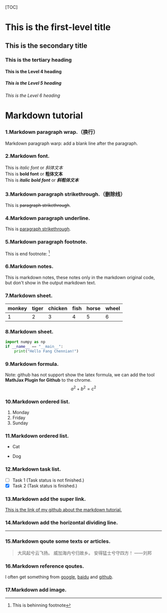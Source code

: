 [TOC]

# This is the first-level title

## This is the secondary title
### This is the tertiary heading
#### This is the Level 4 heading
##### This is the Level 5 heading
###### This is the Level 6 heading 

# Markdown tutorial

### 1.Markdown paragraph wrap.（换行）  
Markdown paragraph warp: add a blank line after the paragraph.

### 2.Markdown font.  
This is _italic font_ or _斜体文本_  
This is __bold font__ or __粗体文本__  
This is ___italic  bold font___ or ___斜粗体文本___

### 3.Markdown paragraph strikethrough.（删除线）  
This is ~~paragraph strikethrough~~.

### 4.Markdown paragraph underline.  
This is <u>paragraph strikethrough</u>.

### 5.Markdown paragraph footnote.  
This is end footnote: [^youAreMyeye2021] 

[^youAreMyeye2021]:This is behinning footnote 

### 6.Markdown notes.  
This is markdown notes, these notes only in the markdown original code, but don't show in the output markdown text.
<!--注释，还没有找到合适注释功能的使用场景-->

### 7.Markdown sheet.  

| monkey | tiger | chicken | fish | horse | wheel |
| :----- | ----- | ------- | ---- | ----- | ----- |
| 1      | 2     | 3       | 4    | 5     | 6     |

### 8.Markdown sheet.  

```python
import numpy as np
if __name__ == "__main__":
    print("Hello Fang Chennian!")
```

### 9.Markdown formula.  

Note: github has not support show the latex formula, we can add the tool **MathJax Plugin for Github** to the chrome.  
$$
a^2 + b^2 = c^2
$$

### 10.Markdown ordered list.  

1. Monday  
2. Friday  
3. Sunday 

### 11.Markdown ordered list.  

- Cat  

- Dog

### 12.Markdown task list.  

- [ ] Task 1  (Task status is not finished.)  
- [x] Task 2  (Task status is finished.)

### 13.Markdown add the super link.  

[This is the link of my github about the markdown tutorial.](https://github.com/maxChenNian/flask_porsonal_blog)



### 14.Markdown add the horizontal dividing line.  

------
### 15.Markdown qoute some texts or articles.

> 大风起兮云飞扬。
> 威加海内兮归故乡。
> 安得猛士兮守四方！ ——刘邦

### 16.Markdown reference qoutes.

I often get something from [google][1], [baidu][2] and [github][3].

[1]: http://www.google.com	"google"
[2]: http://www.baidu.com	"baidu"
[3]: http://www.github.com	"github"



###  17.Markdown add image.



